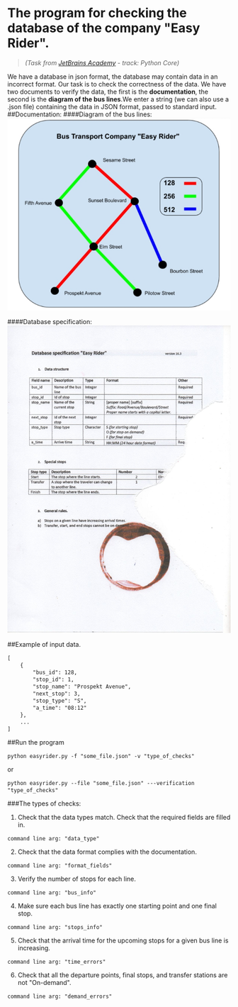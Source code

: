 # The program for checking the database of the company "Easy Rider".
>_(Task from [JetBrains Academy](https://hyperskill.org "JetBrains Academy") - track: Python Core)_

We have a database in json format, the database may contain data in an incorrect format. Our task is to check the
correctness of the data. We have two documents to verify the data, the first is the **documentation**, the second is
the **diagram of the bus lines**.We enter a string (we can also use a .json file) containing the data in JSON format,
passed to standard input.
##Documentation:
####Diagram of the bus lines:
![diagram of the bus lines](img/Diagram_of_the_bus_line.jpg)

####Database specification:
![documentation](img/Documentation.jpg)

##Example of input data.
```
[
    {
        "bus_id": 128,
        "stop_id": 1,
        "stop_name": "Prospekt Avenue",
        "next_stop": 3,
        "stop_type": "S",
        "a_time": "08:12"
    },
    ...
]
```

##Run the program
```commandline
python easyrider.py -f "some_file.json" -v "type_of_checks"
```
or
```
python easyrider.py --file "some_file.json" ---verification "type_of_checks"
```

###The types of checks:
1. Check that the data types match. Check that the required fields are filled in.
```commandline
command line arg: "data_type"
```
2. Check that the data format complies with the documentation.
```commandline
command line arg: "format_fields"
```
3. Verify the number of stops for each line.
```commandline
command line arg: "bus_info"
```
4. Make sure each bus line has exactly one starting point and one final stop.
```commandline
command line arg: "stops_info"
```
5. Check that the arrival time for the upcoming stops for a given bus line is increasing.
```commandline
command line arg: "time_errors"
```
6. Check that all the departure points, final stops, and transfer stations are not "On-demand".
```commandline
command line arg: "demand_errors"
```
